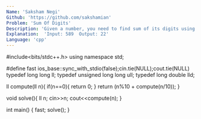 ```yaml
---
Name: 'Saksham Negi'  
Github: 'https://github.com/sakshamian'  
Problem: 'Sum Of Digits'  
Description: 'Given a number, you need to find sum of its digits using recursion.' 
Explanation:  'Input: 589  Output: 22'
Language: 'cpp'
---
```


#include<bits/stdc++.h>
using namespace std;
 
#define fast ios_base::sync_with_stdio(false);cin.tie(NULL);cout.tie(NULL) 
typedef long long ll;
typedef unsigned long long ull;
typedef long double lld;

 
ll compute(ll n){
    if(n==0){
        return 0;
    }
   return (n%10 + compute(n/10));
}
 
void solve(){
    ll n; cin>>n;
    cout<<compute(n);
}

int main() {
    fast;
    solve();
}
